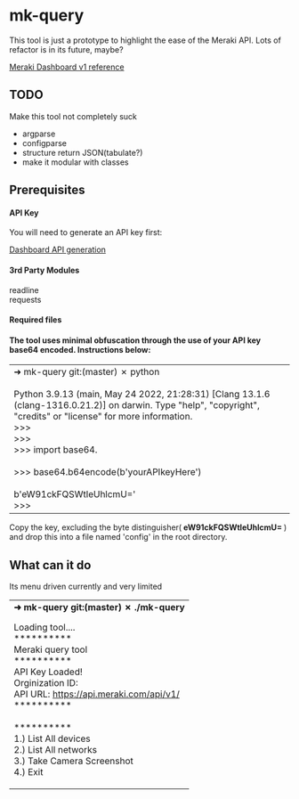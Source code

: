 # mk-query

This tool is just a prototype to highlight the ease of the Meraki API. Lots of refactor is in its future, maybe?   

[Meraki Dashboard v1 reference](https://developer.cisco.com/meraki/api-latest/#!introduction/meraki-dashboard-api)

## TODO

Make this tool not completely suck  

* argparse
* configparse
* structure return JSON(tabulate?)
* make it modular with classes

## Prerequisites

#### API Key  
You will need to generate an API key first:  

[Dashboard API generation](https://documentation.meraki.com/General_Administration/Other_Topics/Cisco_Meraki_Dashboard_API)

#### 3rd Party Modules
readline  
requests  


#### Required files 

#### The tool uses minimal obfuscation through the use of <b>your API</b> key base64 encoded. Instructions below:  

<table><td>
➜  mk-query git:(master) ✗ python<br><br>
Python 3.9.13 (main, May 24 2022, 21:28:31)
[Clang 13.1.6 (clang-1316.0.21.2)] on darwin. 
Type "help", "copyright", "credits" or "license" for more information.   
<br>>>> 
<br>>>>  
<br>
>>> import base64.
<br>
<br>
>>> base64.b64encode(b'yourAPIkeyHere')
<br>
<br>
b'eW91ckFQSWtleUhlcmU='
<br>>>>
</td></table>

</td></table>

Copy the key, excluding the byte distinguisher(<b> eW91ckFQSWtleUhlcmU= </b>) and drop this into a file named 'config' in the root directory. 


## What can it do
Its menu driven currently and very limited

<table><td>
<b>➜  mk-query git:(master) ✗ ./mk-query </b> 

Loading tool.... 
<br>**********  
Meraki query tool
<br>**********  
API Key Loaded!    
Orginization ID: <your orgID>  
API URL: https://api.meraki.com/api/v1/ 
<br>**********  
<br>**********  
1.) List All devices  
2.) List All networks  
3.) Take Camera Screenshot  
4.) Exit  

</td></table>

